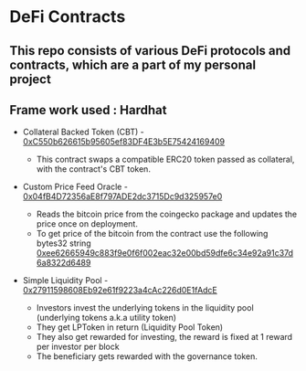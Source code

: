 # DeFi Contracts

## This repo consists of various DeFi protocols and contracts, which are a part of my personal project

## Frame work used : Hardhat

-   Collateral Backed Token (CBT) - [0xC550b626615b95605ef83DF4E3b5E75424169409](https://goerli.etherscan.io/address/0xC550b626615b95605ef83DF4E3b5E75424169409#code)

    -   This contract swaps a compatible ERC20 token passed as collateral, with the contract's CBT token.

-   Custom Price Feed Oracle - [0x04fB4D72356aE8f797ADE2dc3715Dc9d325957e0](https://goerli.etherscan.io/address/0x04fb4d72356ae8f797ade2dc3715dc9d325957e0#code)

    -   Reads the bitcoin price from the coingecko package and updates the price once on deployment.
    -   To get price of the bitcoin from the contract use the following bytes32 string [0xee62665949c883f9e0f6f002eac32e00bd59dfe6c34e92a91c37d6a8322d6489](https://goerli.etherscan.io/address/0x04fb4d72356ae8f797ade2dc3715dc9d325957e0#readContract)

-   Simple Liquidity Pool - [0x27911598608Eb92e61f9223a4cAc226d0E1fAdcE](https://goerli.etherscan.io/address/0x27911598608Eb92e61f9223a4cAc226d0E1fAdcE#code)
    -   Investors invest the underlying tokens in the liquidity pool (underlying tokens a.k.a utility token)
    -   They get LPToken in return (Liquidity Pool Token)
    -   They also get rewarded for investing, the reward is fixed at 1 reward per investor per block
    -   The beneficiary gets rewarded with the governance token.
